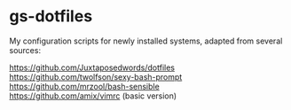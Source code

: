 # gs-dotfiles
My configuration scripts for newly installed systems, adapted from several sources:

https://github.com/Juxtaposedwords/dotfiles  
https://github.com/twolfson/sexy-bash-prompt  
https://github.com/mrzool/bash-sensible  
https://github.com/amix/vimrc (basic version)  
